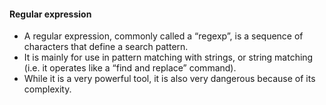 #### Regular expression

- A regular expression, commonly called a “regexp”, is a sequence of characters that define a search pattern.
- It is mainly for use in pattern matching with strings, or string matching (i.e. it operates like a “find and replace” command).
- While it is a very powerful tool, it is also very dangerous because of its complexity.
